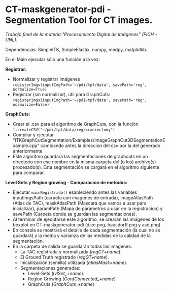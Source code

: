 
# CT-maskgenerator-pdi - Segmentation Tool for CT images.

*Trabajo final de la materia "Procesamiento Digital de Imágenes" (FICH - UNL).*

Dependencias: SimpleITK, SimpleElastix, numpy, medpy, matplotlib.

En el Main ejecutar sólo una función a la vez:

**Registrar:**
   - Normalizar y registrar imágenes `registerImgs(inputImgPath='~/pdi/tpf/data', savePath='reg', normalize=True)`
   - Registrar (sin normalizar), útil para GraphCuts: `registerImgs(inputImgPath='~/pdi/tpf/data', savePath='reg', normalize=False)`

**GraphCuts:**
   - Crear el .csv para el algoritmo de GraphCuts, con la función `f.createCSV("~/pdi/tpf/data/reg/craniectomy") `
   - Compilar y ejecutar "ITKGraphCutSegmentation/Examples/ImageGraphCut3DSegmentationExample.cpp" cambiando antes la direccion del csv por la del generado anteriormente
   - Este algoritmo guardará las segmentaciones de graphcuts en un directorio con ese nombre en la misma carpeta del (o los) archivo(s) procesado(s). Esta segmentación se cargará en el algoritmo siguiente para comparar.

**Level Sets y Region growing - Comparacion de metodos:**
   - Ejecutar `mainRegistrado()` esableciendo antes las variables inputImgsPath (carpeta con imagenes de entrada),     imageAtlasPath (Atlas de TAC), maskAtlasPath (Mascara que vamos a usar para inicializar), paramPath (Mapa de parametros a usar en la registracion) y savePath (Carpeta donde se guardan las segmentaciones).
   - Al terminar de ejecutarse este algoritmo, se crearán las imágenes de los boxplot en CT-maskgenerator-pdi (dice.png, hausdorff.png y asd.png).
   - En consola se mostrará el detalle de cada segmentación (la cual no se guardará) y la media y varianza de las medidas de la calidad de la segmentación.
   - En la carpeta de salida se guardarán todas las imágenes:
	   - La TAC registrada y normalizada (*regCT+name*).
	   - El Ground Truth registrado (*regGT+name*).
	   - Inicialización (semilla) utilizada (*atlasMask+name*).
	   - Segmentaciones generadas:
	      - Level-Sets (*lvlSet_+name*).
	      - Region Growing (*ConfConnected_+name*)
	      - GraphCuts (*GraphCuts_+name*)
